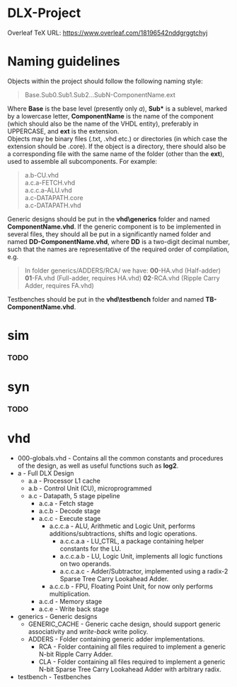 # DLX-Project

Overleaf TeX URL: https://www.overleaf.com/18196542nddgrggtchyj

# Naming guidelines
Objects within the project should follow the following naming style:
> Base.Sub0.Sub1.Sub2...SubN-ComponentName.ext

Where __Base__ is the base level (presently only *a*), __Sub\*__ is a sublevel, marked by a lowercase letter, __ComponentName__ is the name of the component (which should also be the name of the VHDL entity), preferably in UPPERCASE, and __ext__ is the extension.\
Objects may be binary files (.txt, .vhd etc.) or directories (in which case the extension should be .core). If the object is a directory, there should also be a corresponding file with the same name of the folder (other than the __ext__), used to assemble all subcomponents.
For example:
> a.b-CU.vhd\
> a.c.a-FETCH.vhd\
> a.c.c.a-ALU.vhd\
> a.c-DATAPATH.core\
> a.c-DATAPATH.vhd

Generic designs should be put in the __vhd\generics__ folder and named __ComponentName.vhd__. If the generic component is to be implemented in several files, they should all be put in a significantly named folder and named __DD-ComponentName.vhd__, where __DD__ is a two-digit decimal number, such that the names are representative of the required order of compilation, e.g.
> In folder generics/ADDERS/RCA/ we have:
> __00__-HA.vhd  (Half-adder)
> __01__-FA.vhd  (Full-adder, requires HA.vhd)
> __02__-RCA.vhd (Ripple Carry Adder, requires FA.vhd)

Testbenches should be put in the __vhd\testbench__ folder and named __TB-ComponentName.vhd__.

# sim
### TODO

# syn
### TODO

# vhd
* 000-globals.vhd - Contains all the common constants and procedures of the design, as well as useful functions such as __log2__.
* a - Full DLX Design
  * a.a - Processor L1 cache
  * a.b - Control Unit (CU), microprogrammed
  * a.c - Datapath, 5 stage pipeline
    * a.c.a - Fetch stage
    * a.c.b - Decode stage
    * a.c.c - Execute stage
      * a.c.c.a - ALU, Arithmetic and Logic Unit, performs additions/subtractions, shifts and logic operations.
        * a.c.c.a.a - LU_CTRL, a package containing helper constants for the LU.
        * a.c.c.a.b - LU, Logic Unit, implements all logic functions on two operands.
        * a.c.c.a.c - Adder/Subtractor, implemented using a radix-2 Sparse Tree Carry Lookahead Adder. 
      * a.c.c.b - FPU, Floating Point Unit, for now only performs multiplication.
    * a.c.d - Memory stage
    * a.c.e - Write back stage
* generics - Generic designs
  * GENERIC_CACHE - Generic cache design, should support generic associativity and *write-back* write policy.
  * ADDERS - Folder containing generic adder implementations.
    * RCA - Folder containing all files required to implement a generic N-bit Ripple Carry Adder.
    * CLA - Folder containing all files required to implement a generic N-bit Sparse Tree Carry Lookahead Adder with arbitrary radix.
* testbench - Testbenches
